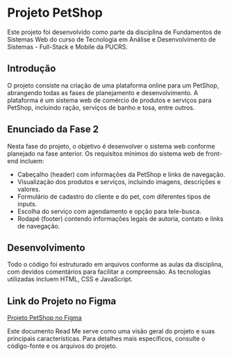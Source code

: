 # Projeto PetShop

Este projeto foi desenvolvido como parte da disciplina de Fundamentos de Sistemas Web do curso de Tecnologia em Análise e Desenvolvimento de Sistemas - Full-Stack e Mobile da PUCRS.

## Introdução

O projeto consiste na criação de uma plataforma online para um PetShop, abrangendo todas as fases de planejamento e desenvolvimento. A plataforma é um sistema web de comércio de produtos e serviços para PetShop, incluindo ração, serviços de banho e tosa, entre outros.

## Enunciado da Fase 2

Nesta fase do projeto, o objetivo é desenvolver o sistema web conforme planejado na fase anterior. Os requisitos mínimos do sistema web de front-end incluem:

- Cabeçalho (header) com informações da PetShop e links de navegação.
- Visualização dos produtos e serviços, incluindo imagens, descrições e valores.
- Formulário de cadastro do cliente e do pet, com diferentes tipos de inputs.
- Escolha do serviço com agendamento e opção para tele-busca.
- Rodapé (footer) contendo informações legais de autoria, contato e links de navegação.

## Desenvolvimento

Todo o código foi estruturado em arquivos conforme as aulas da disciplina, com devidos comentários para facilitar a compreensão. As tecnologias utilizadas incluem HTML, CSS e JavaScript.

## Link do Projeto no Figma

[Projeto PetShop no Figma](https://www.figma.com/file/kqkGVrQG0QOsX7LmcZvJhC/%F0%9F%93%98-PUCRS-(Fundamentos-de-Sistemas-Web)---PETSHOP?type=design&node-id=50%3A1002&mode=design&t=DSH32OjxNr9MjvtA-1)

Este documento Read Me serve como uma visão geral do projeto e suas principais características. Para detalhes mais específicos, consulte o código-fonte e os arquivos do projeto.
